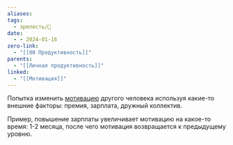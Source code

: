 ```yaml
---
aliases: 
tags:
  - зрелость/🌱
date:
  - - 2024-01-16
zero-link:
  - "[[00 Продуктивность]]"
parents:
  - "[[Личная продуктивность]]"
linked:
  - "[[Мотивация]]"
---
```

Попытка изменить [мотивацию](Мотивация.md) другого человека используя какие-то внешние факторы: премия, зарплата, дружный коллектив.

Пример, повышение зарплаты увеличивает мотивацию на какое-то время: 1-2 месяца, после чего мотивация возвращается к предыдущему уровню.